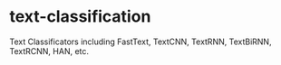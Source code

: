 # text-classification
Text Classificators including FastText, TextCNN, TextRNN, TextBiRNN, TextRCNN, HAN, etc.
